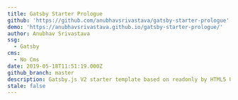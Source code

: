 ```yaml
---
title: Gatsby Starter Prologue
github: 'https://github.com/anubhavsrivastava/gatsby-starter-prologue'
demo: 'https://anubhavsrivastava.github.io/gatsby-starter-prologue/'
author: Anubhav Srivastava
ssg:
  - Gatsby
cms:
  - No Cms
date: 2019-05-18T11:51:19.000Z
github_branch: master
description: Gatsby.js V2 starter template based on readonly by HTML5 UP
stale: false
---
```

